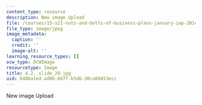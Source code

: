 ```yaml
---
content_type: resource
description: New image Upload
file: /courses/15-s21-nuts-and-bolts-of-business-plans-january-iap-2014/b48ba1e4ad0b667fb5d630ca60453ecc_4.2._slide_29.jpg
file_type: image/jpeg
image_metadata:
  caption: ''
  credit: ''
  image-alt: ''
learning_resource_types: []
ocw_type: OCWImage
resourcetype: Image
title: 4.2._slide_29.jpg
uid: b48ba1e4-ad0b-667f-b5d6-30ca60453ecc
---
```

New image Upload

